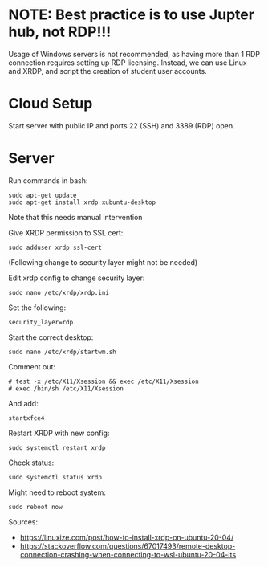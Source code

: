 # NOTE: Best practice is to use Jupter hub, not RDP!!!

Usage of Windows servers is not recommended, as having more than 1 RDP connection requires setting up RDP licensing. Instead, we can use Linux and XRDP, and script the creation of student user accounts.

# Cloud Setup

Start server with public IP and ports 22 (SSH) and 3389 (RDP) open.

# Server

Run commands in bash:

    sudo apt-get update
    sudo apt-get install xrdp xubuntu-desktop

Note that this needs manual intervention

Give XRDP permission to SSL cert:

    sudo adduser xrdp ssl-cert

(Following change to security layer might not be needed)

Edit xrdp config to change security layer:

    sudo nano /etc/xrdp/xrdp.ini

Set the following:

    security_layer=rdp

Start the correct desktop:

    sudo nano /etc/xrdp/startwm.sh

Comment out:

    # test -x /etc/X11/Xsession && exec /etc/X11/Xsession
    # exec /bin/sh /etc/X11/Xsession

And add:

    startxfce4

Restart XRDP with new config:

    sudo systemctl restart xrdp

Check status:

    sudo systemctl status xrdp

Might need to reboot system:

    sudo reboot now

Sources:

* https://linuxize.com/post/how-to-install-xrdp-on-ubuntu-20-04/
* https://stackoverflow.com/questions/67017493/remote-desktop-connection-crashing-when-connecting-to-wsl-ubuntu-20-04-lts
